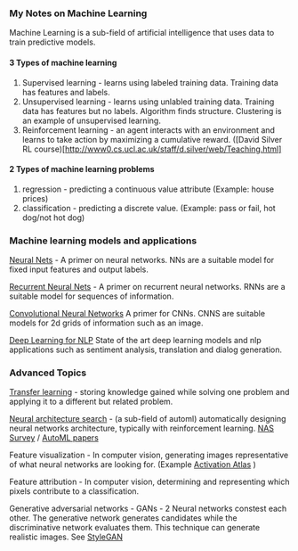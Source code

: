 ### My Notes on Machine Learning

Machine Learning is a sub-field of artificial intelligence that uses data to train predictive models.  

#### 3 Types of machine learning
1. Supervised learning - learns using labeled training data.  Training data has features and labels.  
2. Unsupervised learning - learns using unlabled training data.  Training data has features but no labels.  Algorithm finds structure. Clustering is an example of unsupervised learning. 
3. Reinforcement learning - an agent interacts with an environment and learns to take action by maximizing a cumulative reward. ([David Silver RL course)[http://www0.cs.ucl.ac.uk/staff/d.silver/web/Teaching.html]  

#### 2 Types of machine learning problems
1. regression - predicting a continuous value attribute (Example: house prices)
2. classification - predicting a discrete value. (Example: pass or fail, hot dog/not hot dog)

### Machine learning models and applications

[Neural Nets](https://github.com/andrewt3000/MachineLearning/blob/master/neuralNets.md) - A primer on neural networks.  NNs are a suitable model for fixed input features and output labels.    

[Recurrent Neural Nets](https://github.com/andrewt3000/MachineLearning/blob/master/rnn.md) - A primer on recurrent neural networks. RNNs are a suitable model for sequences of information.   

[Convolutional Neural Networks](https://github.com/andrewt3000/MachineLearning/blob/master/cnn4Images.md) A primer for CNNs. CNNS are suitable models for 2d grids of information such as an image.   

[Deep Learning for NLP](https://github.com/andrewt3000/DL4NLP/blob/master/README.md) State of the art deep learning models and nlp applications such as sentiment analysis, translation and dialog generation.  


### Advanced Topics  

[Transfer learning](https://en.wikipedia.org/wiki/Transfer_learning) - storing knowledge gained while solving one problem and applying it to a different but related problem.

[Neural architecture search](https://en.wikipedia.org/wiki/Neural_architecture_search) - (a sub-field of automl) automatically designing neural networks architecture, typically with reinforcement learning. [NAS Survey](https://arxiv.org/abs/1808.05377)  / [AutoML papers](https://www.automl.org/automl/literature-on-neural-architecture-search/)      

Feature visualization - In computer vision, generating images representative of what neural networks are looking for. (Example [Activation Atlas](https://distill.pub/2019/activation-atlas/) )  

Feature attribution - In computer vision, determining and representing which pixels contribute to a classification.   

Generative adversarial networks - GANs - 2 Neural networks constest each other. The generative network generates candidates while the discriminative network evaluates them. This technique can generate realistic images. See [StyleGAN](https://arxiv.org/abs/1812.04948)   
